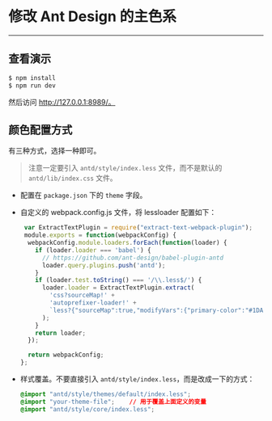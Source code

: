 # 修改 Ant Design 的主色系

----

## 查看演示

```bash
$ npm install
$ npm run dev
```

然后访问 http://127.0.0.1:8989/。

## 颜色配置方式

有三种方式，选择一种即可。

> 注意一定要引入 `antd/style/index.less` 文件，而不是默认的 `antd/lib/index.css` 文件。

- 配置在 `package.json` 下的 `theme` 字段。

- 自定义的 webpack.config.js 文件，将 lessloader 配置如下：

   ```js
    var ExtractTextPlugin = require("extract-text-webpack-plugin");
    module.exports = function(webpackConfig) {
     webpackConfig.module.loaders.forEach(function(loader) {
       if (loader.loader === 'babel') {
         // https://github.com/ant-design/babel-plugin-antd
         loader.query.plugins.push('antd');
       }
       if (loader.test.toString() === '/\\.less$/') {
         loader.loader = ExtractTextPlugin.extract(
           'css?sourceMap!' +
           'autoprefixer-loader!' +
           `less?{"sourceMap":true,"modifyVars":{"primary-color":"#1DA57A"}`
         );
       }
       return loader;
     });

     return webpackConfig;
   };
   ```

- 样式覆盖。不要直接引入 `antd/style/index.less`，而是改成一下的方式：

   ```css
   @import "antd/style/themes/default/index.less";
   @import "your-theme-file";    // 用于覆盖上面定义的变量
   @import "antd/style/core/index.less";
   ```
